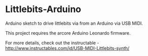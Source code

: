 Littlebits-Arduino
==================

Arduino sketch to drive littlebits via from an Arduino via USB MIDI.

This project requires the arcore Arduino Leonardo firmware.

For more details, check out the instructable - http://www.instructables.com/id/USB-MIDI-Littlebits-synth/
